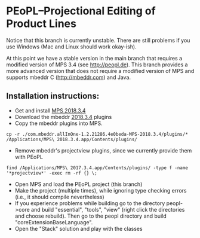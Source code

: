 PEoPL–Projectional Editing of Product Lines
==

Notice that this branch is currently unstable. There are still problems if you use Windows (Mac and Linux should work okay-ish).

At this point we have a stable version in the main branch that requires a modified version of MPS 3.4 (see http://peopl.de). This branch provides a more advanced version that does not require a modified version of MPS and supports mbeddr C (http://mbeddr.com) and Java. 

Installation instructions:
--
- Get and install [MPS 2018.3.4](https://confluence.jetbrains.com/display/MPS/JetBrains+MPS+2018.3+Download+Page)
- Download the mbeddr [2018.3.4](https://github.com/mbeddr/mbeddr.core/releases/download/nightly-624/com.mbeddr.allInOne-1.2.21286.4e0beda-MPS-2018.3.4.zip) plugins
- Copy the mbeddr plugins into MPS. 
```
cp -r ./com.mbeddr.allInOne-1.2.21286.4e0beda-MPS-2018.3.4/plugins/* /Applications/MPS\ 2018.3.4.app/Contents/plugins/
```
- Remove mbeddr's projectview plugins, since we currently provide them with PEoPL 
```
find /Applications/MPS\ 2017.3.4.app/Contents/plugins/ -type f -name '*projectview*' -exec rm -rf {} \;
```
- Open MPS and load the PEoPL project (this branch)
- Make the project (multiple times), while ignoring type checking errors (i.e., it should compile nevertheless)
- If you experience problems while building go to the directory peopl->core and build "essential", "tools", "view" (right click the directories and choose rebuild). Then go to the peopl directory and build "coreExtensionBaseLanguage".
- Open the "Stack" solution and play with the classes
